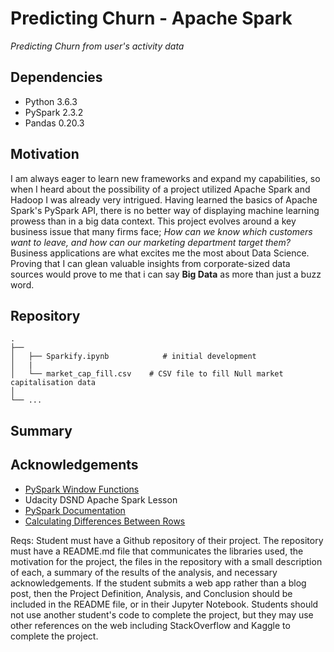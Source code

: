 # Predicting Churn - Apache Spark
*Predicting Churn from user's activity data*

## Dependencies
- Python 3.6.3
- PySpark 2.3.2
- Pandas 0.20.3

## Motivation
I am always eager to learn new frameworks and expand my capabilities, so when I heard about the possibility of a project utilized Apache Spark and Hadoop I was already very intrigued. Having learned the basics of Apache Spark's PySpark API, there is no better way of displaying machine learning prowess than in a big data context. This project evolves around a key business issue that many firms face; *How can we know which customers want to leave, and how can our marketing department target them?* 
Business applications are what excites me the most about Data Science. Proving that I can glean valuable insights from corporate-sized data sources would prove to me that i can say **Big Data** as more than just a buzz word.

## Repository
   
    .
    ├── 
    │   ├── Sparkify.ipynb            # initial development
    │   |
    │   └── market_cap_fill.csv    # CSV file to fill Null market capitalisation data
    │  
    └── ...
## Summary

## Acknowledgements
 - [PySpark Window Functions](https://databricks.com/blog/2015/07/15/introducing-window-functions-in-spark-sql.html)
 - Udacity DSND Apache Spark Lesson
 - [PySpark Documentation](https://spark.apache.org/docs/latest/api/python/index.html)
 - [Calculating Differences Between Rows](https://www.arundhaj.com/blog/calculate-difference-with-previous-row-in-pyspark.html)

Reqs:
Student must have a Github repository of their project. The repository must have a README.md file that communicates the libraries used, the motivation for the project, the files in the repository with a small description of each, a summary of the results of the analysis, and necessary acknowledgements. If the student submits a web app rather than a blog post, then the Project Definition, Analysis, and Conclusion should be included in the README file, or in their Jupyter Notebook. Students should not use another student's code to complete the project, but they may use other references on the web including StackOverflow and Kaggle to complete the project.



